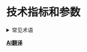 # 技术指标和参数

 <details>
<summary>
常见术语 
 </summary>

|  中文  |     英文     | 注释 |
| :----: | :----------: | :--: |
|  单相  | Single Phase |
|  三相  | Three Phases |
|  误差  |    Error     |
|  载波  |   Carrier    |
| 波特率 |  Baud Rate   |

</details>


[**AI翻译**](https://www.quark.cn/?entry=sem_pinzhuanbdsempckk)